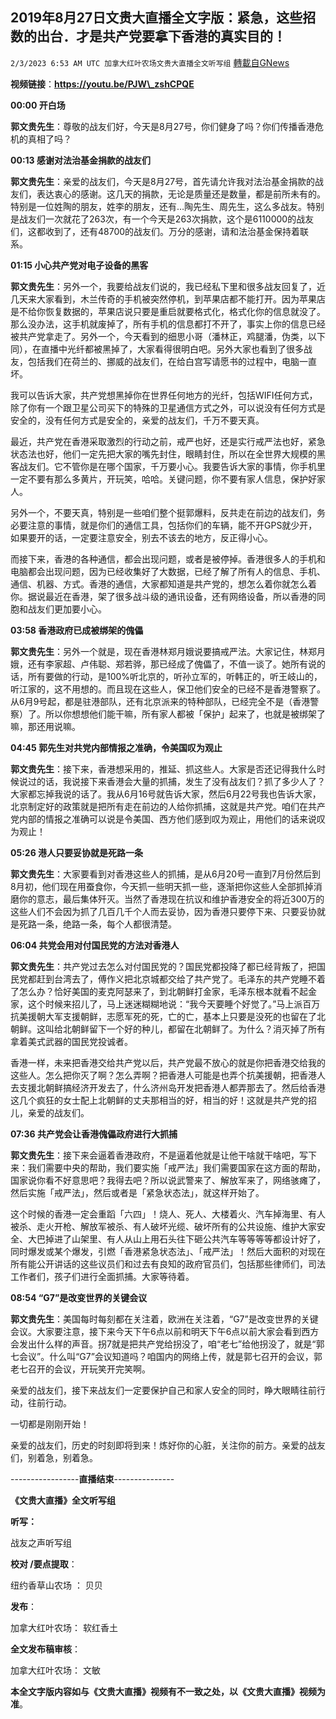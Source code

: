 ## 2019年8月27日文贵大直播全文字版：紧急，这些招数的出台．才是共产党要拿下香港的真实目的！
`2/3/2023 6:53 AM UTC 加拿大红叶农场文贵大直播全文听写组` [轉載自GNews](https://gnews.org/articles/884133)

**视频链接**：**https://youtu.be/PJW\_zshCPQE**




**00:00   开白场**

  

**郭文贵先生**：尊敬的战友们好，今天是8月27号，你们健身了吗？你们传播香港危机的真相了吗？

  

**00:13   感谢对法治基金捐款的战友们** 

  
  
  

**郭文贵先生**：亲爱的战友们，今天是8月27号，首先请允许我对法治基金捐款的战友们，表达衷心的感谢。这几天的捐款，无论是质量还是数量，都是前所未有的。特别是一位姓陶的朋友，姓李的朋友，还有…陶先生、周先生，这么多战友。特别是战友们一次就花了263次，有一个今天是263次捐款，这个是6110000的战友们，这都收到了，还有48700的战友们。万分的感谢，请和法治基金保持着联系。

  
  

**01:15   小心共产党对电子设备的黑客**

  
  

**郭文贵先生**：另外一个，我要给战友们说的，我已经私下里和很多战友回复了，近几天来大家看到，木兰传奇的手机被突然停机，到苹果店都不能打开。因为苹果店是不给你恢复数据的，苹果店说只要是重启就要格式化，格式化你的信息就没了。那么没办法，这手机就废掉了，所有手机的信息都打不开了，事实上你的信息已经被共产党拿走了。另外一个，今天看到的细思小哥（潘林正，鸡腿潘，伪类，以下同），在直播中光纤都被黑掉了，大家看得很明白吧。另外大家也看到了很多战友，包括我们在荷兰的、挪威的战友们，在给白宫写请愿书的过程中，电脑一直坏。

  
  

我可以告诉大家，共产党想黑掉你在世界任何地方的光纤，包括WIFI任何方式，除了你有一个跟卫星公司买下的特殊的卫星通信方式之外，可以说没有任何方式是安全的，没有任何方式是安全的，亲爱的战友们，千万不要天真。

  
  

最近，共产党在香港采取激烈的行动之前，戒严也好，还是实行戒严法也好，紧急状态法也好，他们一定先把大家的嘴先封住，眼睛封住，所以在全世界大规模的黑客战友们。它不管你是在哪个国家，千万要小心。我要告诉大家的事情，你手机里一定不要有那么多黄片，开玩笑，哈哈。关键问题，你不要有家人信息，保护好家人。

  
  

另外一个，不要天真，特别是一些咱们整个挺郭爆料，反共走在前边的战友们，务必要注意的事情，就是你们的通信工具，包括你们的车辆，能不开GPS就少开，如果要开的话，一定要注意安全，别去不该去的地方，反正得小心。

  
  

而接下来，香港的各种通信，都会出现问题，或者是被停掉。香港很多人的手机和电脑都会出现问题，因为已经收集好了大数据，已经了解了所有人的信息、手机、通信、机器、方式。香港的通信，大家都知道是共产党的，想怎么着你就怎么着你。据说最近在香港，架了很多战斗级的通讯设备，还有网络设备，所以香港的同胞和战友们更加要小心。

  
  

**03:58   香港政府已成被绑架的傀儡**  

  
  

**郭文贵先生**：另外一个就是，现在香港林郑月娥说要搞戒严法。大家记住，林郑月娥，还有李家超、卢伟聪、郑若骅，那已经成了傀儡了，不值一谈了。她所有说的话，所有要做的行动，是100%听北京的，听孙立军的，听韩正的，听王岐山的，听江家的，这不用想的。而且现在这些人，保卫他们安全的已经不是香港警察了。从6月9号起，都是驻港部队，还有北京派来的特种部队，已经完全不是（香港警察）了。所以你想想他们能干嘛，所有家人都被「保护」起来了，也就是被绑架了嘛，那还用说嘛。

  
  
  

**04:45   郭先生对共党内部情报之准确，令美国叹为观止**

  
  

**郭文贵先生**：接下来，香港想采用的，推延、抓这些人。大家是否还记得我什么时候说过的话，我说接下来香港会大量的抓捕，发生了没有战友们？抓了多少人了？大家都忘掉我说的话了。我从6月16号就告诉大家，然后6月22号我也告诉大家，北京制定好的政策就是把所有走在前边的人给你抓捕，这就是共产党。咱们在共产党内部的情报之准确可以说是令美国、西方他们感到叹为观止，用他们的话来说叹为观止！

  
  

**05:26   港人只要妥协就是死路一条**

  
  
  

**郭文贵先生**：大家要看到对香港这些人的抓捕，是从6月20号一直到7月份然后到8月初，他们现在用蚕食你，今天抓一些明天抓一些，逐渐把你这些人全部抓掉消磨你的意志，最后集体歼灭。当然了香港现在抗议和维护香港安全的将近300万的这些人们不会因为抓了几百几千个人而去妥协，因为香港只要停下来、只要妥协就是死路一条，绝路一条，每个人都很清楚。

  
  

**06:04   共党会用对付国民党的方法对香港人** 

  
  
  

**郭文贵先生**：共产党过去怎么对付国民党的？国民党都投降了都已经背叛了，把国民党都赶到台湾去了，傅作义把北京城都交给了共产党了。毛泽东的共产党睡不着了怎么办？恰好美国的麦克阿瑟来了，到北朝鲜打金家，毛泽东根本就看不起金家，这个时候来招儿了，马上迷迷糊糊地说：“我今天要睡个好觉了。”马上派百万抗美援朝大军支援朝鲜，志愿军死的死，亡的亡，基本上只要是没死的也留在了北朝鲜。这叫给北朝鲜留下一个好的种儿，都留在北朝鲜了。为什么？消灭掉了所有拿着美式武器的国民党投诚者。

  
  
  

香港一样，未来把香港交给共产党以后，共产党最不放心的就是你把香港交给我的这些人。怎么把你灭了啊？怎么弄啊？把香港人可能是也弄个抗美援朝，把香港人去支援北朝鲜搞经济开发去了，什么济州岛开发把香港人都弄那去了。然后给香港这几个疯狂的女士配上北朝鲜的丈夫那相当的好，相当的好！这就是共产党的招儿，亲爱的战友们。

  
  
  

**07:36   共产党会让香港傀儡政府进行大抓捕** 

  
  
  

**郭文贵先生**：接下来会逼着香港政府，不是逼着他就是让他干啥就干啥吧，写下来：我们需要中央的帮助，我们要实施「戒严法」我们需要国家在这方面的帮助，国家说你看不好意思吧？我得去吧？所以说武警来了、解放军来了，网络骇瘫了，然后实施「戒严法」，然后或者是「紧急状态法」，就这样开始了。

  
  

这个时候的香港一定会重蹈「六四」！烧人、死人、大楼着火、汽车掉海里、有人被杀、走火开枪、解放军被杀、有人破坏光缆、破坏所有的公共设施、维护大家安全、大巴掉进了山架里、有人从山上用石头往下砸公共汽车等等等等都设计好了，同时爆发或某个爆发，引燃「香港紧急状态法」、「戒严法」！然后大面积的对现在所有能公开讲话的这些议员们和过去有良知的政府官员们，包括那些律师们，司法工作者们，孩子们进行全面抓捕。大家等待着。

  
  
  

**08:54    “G7”是改变世界的关键会议**

  

**郭文贵先生**：美国每时每刻都在关注着，欧洲在关注着，“G7”是改变世界的关键会议。大家要注意，接下来今天下午6点以前和明天下午6点以前大家会看到西方会发出什么样的声音。拐7就是把共产党给拐没了，咱“老七”给他拐没了，就是“郭七会议”。什么叫“G7”会议知道吗？咱国内的网络上传，就是郭七召开的会议，郭老七召开的会议，开玩笑开完笑啊。

  
  
  

亲爱的战友们，接下来战友们一定要保护自己和家人安全的同时，睁大眼睛往前行动，往前行动。

  
  
  

一切都是刚刚开始！

  
  
  

亲爱的战友们，历史的时刻即将到来！炼好你的心脏，关注你的前方。亲爱的战友们，别着急，别着急。

  


-----------------**直播结束**---------------


 **《文贵大直播》全文听写组** 

**听写：**  

战友之声听写组

**校对 /要点提取**：


纽约香草山农场 ：  贝贝

 **发布**：  


加拿大红叶农场： 软红香土  



**全文发布稿审核**：


 加拿大红叶农场： 文敏 


**本全文字版内容如与《文贵大直播》视频有不一致之处，以《文贵大直播》视频为准**。

